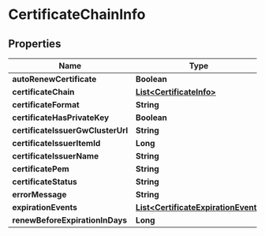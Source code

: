 

# CertificateChainInfo


## Properties

Name | Type | Description | Notes
------------ | ------------- | ------------- | -------------
**autoRenewCertificate** | **Boolean** |  |  [optional]
**certificateChain** | [**List&lt;CertificateInfo&gt;**](CertificateInfo.md) |  |  [optional]
**certificateFormat** | **String** |  |  [optional]
**certificateHasPrivateKey** | **Boolean** |  |  [optional]
**certificateIssuerGwClusterUrl** | **String** |  |  [optional]
**certificateIssuerItemId** | **Long** |  |  [optional]
**certificateIssuerName** | **String** |  |  [optional]
**certificatePem** | **String** |  |  [optional]
**certificateStatus** | **String** |  |  [optional]
**errorMessage** | **String** |  |  [optional]
**expirationEvents** | [**List&lt;CertificateExpirationEvent&gt;**](CertificateExpirationEvent.md) |  |  [optional]
**renewBeforeExpirationInDays** | **Long** |  |  [optional]



